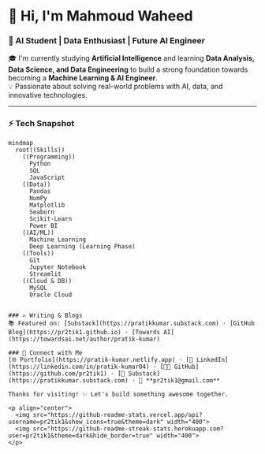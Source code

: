 # 👋 Hi, I'm Mahmoud Waheed  
### 🤖 AI Student | Data Enthusiast | Future AI Engineer  

🎓 I'm currently studying **Artificial Intelligence** and learning **Data Analysis, Data Science, and Data Engineering** to build a strong foundation towards becoming a **Machine Learning & AI Engineer**.  
💡 Passionate about solving real-world problems with AI, data, and innovative technologies.  

---

### ⚡ Tech Snapshot  

```mermaid
mindmap
  root((Skills))
    ((Programming))
      Python
      SQL
      JavaScript
    ((Data))
      Pandas
      NumPy
      Matplotlib
      Seaborn
      Scikit-Learn
      Power BI
    ((AI/ML))
      Machine Learning
      Deep Learning (Learning Phase)
    ((Tools))
      Git
      Jupyter Notebook
      Streamlit
    ((Cloud & DB))
      MySQL
      Oracle Cloud


### ✍️ Writing & Blogs  
📚 Featured on: [Substack](https://pratikkumar.substack.com) · [GitHub Blog](https://pr2tik1.github.io) · [Towards AI](https://towardsai.net/author/pratik-kumar)

### 🤝 Connect with Me  
[🌐 Portfolio](https://pratik-kumar.netlify.app) · [💼 LinkedIn](https://linkedin.com/in/pratik-kumar04) · [🧑‍💻 GitHub](https://github.com/pr2tik1) · [📝 Substack](https://pratikkumar.substack.com) · 📧 **pr2tik1@gmail.com**

Thanks for visiting! ✨ Let's build something awesome together.

<p align="center">
  <img src="https://github-readme-stats.vercel.app/api?username=pr2tik1&show_icons=true&theme=dark" width="400">
  <img src="https://github-readme-streak-stats.herokuapp.com?user=pr2tik1&theme=dark&hide_border=true" width="400">
</p>

